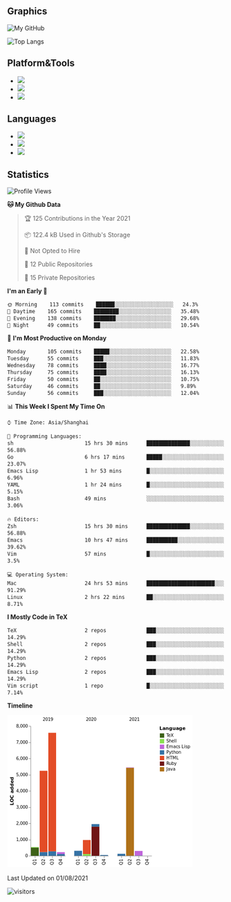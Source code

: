 ## Graphics

![My GitHub](https://github-readme-stats.vercel.app/api?username=SteamedFish&count_private=true&show_icons=true&theme=buefy&include_all_commits=false)

![Top Langs](https://github-readme-stats.vercel.app/api/top-langs/?username=SteamedFish&theme=buefy&hide=ruby&count_private=true&show_icons=true&layout=compact)

## Platform&Tools

* [![](https://img.shields.io/badge/ArchLinux--purple?style=flat-square&logo=ArchLinux)](https://www.archlinux.org/)
* [![](https://img.shields.io/badge/Gentoo-testing-purple?style=flat-square&logo=Gentoo)](https://www.gentoo.org/)
* [![](https://img.shields.io/badge/Doom%20Emacs-28-blue?style=flat-square&logo=Gnu%20emacs&logoColor=white)](https://www.gnu.org/software/emacs/)

## Languages

* [![](https://img.shields.io/badge/-Python-3776AB?style=flat-square&logo=python&logoColor=white)](https://www.python.org/)
* [![](https://img.shields.io/badge/-Bash-00ADD8?style=flat-square&logo=Gnu-bash&logoColor=white)](https://www.gnu.org/software/bash/)
* [![](https://img.shields.io/badge/-Go-00ADD8?style=flat-square&logo=go&logoColor=white)](https://golang.org/)

## Statistics

<!--START_SECTION:waka-->
![Profile Views](http://img.shields.io/badge/Profile%20Views-4-blue)

**🐱 My Github Data** 

> 🏆 125 Contributions in the Year 2021
 > 
> 📦 122.4 kB Used in Github's Storage 
 > 
> 🚫 Not Opted to Hire
 > 
> 📜 12 Public Repositories 
 > 
> 🔑 15 Private Repositories  
 > 
**I'm an Early 🐤** 

```text
🌞 Morning    113 commits    ██████░░░░░░░░░░░░░░░░░░░   24.3% 
🌆 Daytime    165 commits    ████████░░░░░░░░░░░░░░░░░   35.48% 
🌃 Evening    138 commits    ███████░░░░░░░░░░░░░░░░░░   29.68% 
🌙 Night      49 commits     ██░░░░░░░░░░░░░░░░░░░░░░░   10.54%

```
📅 **I'm Most Productive on Monday** 

```text
Monday       105 commits    █████░░░░░░░░░░░░░░░░░░░░   22.58% 
Tuesday      55 commits     ███░░░░░░░░░░░░░░░░░░░░░░   11.83% 
Wednesday    78 commits     ████░░░░░░░░░░░░░░░░░░░░░   16.77% 
Thursday     75 commits     ████░░░░░░░░░░░░░░░░░░░░░   16.13% 
Friday       50 commits     ██░░░░░░░░░░░░░░░░░░░░░░░   10.75% 
Saturday     46 commits     ██░░░░░░░░░░░░░░░░░░░░░░░   9.89% 
Sunday       56 commits     ███░░░░░░░░░░░░░░░░░░░░░░   12.04%

```


📊 **This Week I Spent My Time On** 

```text
⌚︎ Time Zone: Asia/Shanghai

💬 Programming Languages: 
sh                       15 hrs 30 mins      ██████████████░░░░░░░░░░░   56.88% 
Go                       6 hrs 17 mins       █████░░░░░░░░░░░░░░░░░░░░   23.07% 
Emacs Lisp               1 hr 53 mins        █░░░░░░░░░░░░░░░░░░░░░░░░   6.96% 
YAML                     1 hr 24 mins        █░░░░░░░░░░░░░░░░░░░░░░░░   5.15% 
Bash                     49 mins             ░░░░░░░░░░░░░░░░░░░░░░░░░   3.06%

🔥 Editors: 
Zsh                      15 hrs 30 mins      ██████████████░░░░░░░░░░░   56.88% 
Emacs                    10 hrs 47 mins      ██████████░░░░░░░░░░░░░░░   39.62% 
Vim                      57 mins             █░░░░░░░░░░░░░░░░░░░░░░░░   3.5%

💻 Operating System: 
Mac                      24 hrs 53 mins      ██████████████████████░░░   91.29% 
Linux                    2 hrs 22 mins       ██░░░░░░░░░░░░░░░░░░░░░░░   8.71%

```

**I Mostly Code in TeX** 

```text
TeX                      2 repos             ███░░░░░░░░░░░░░░░░░░░░░░   14.29% 
Shell                    2 repos             ███░░░░░░░░░░░░░░░░░░░░░░   14.29% 
Python                   2 repos             ███░░░░░░░░░░░░░░░░░░░░░░   14.29% 
Emacs Lisp               2 repos             ███░░░░░░░░░░░░░░░░░░░░░░   14.29% 
Vim script               1 repo              █░░░░░░░░░░░░░░░░░░░░░░░░   7.14%

```


**Timeline**

![Chart not found](https://raw.githubusercontent.com/SteamedFish/SteamedFish/master/charts/bar_graph.png) 


 Last Updated on 01/08/2021
<!--END_SECTION:waka-->

![visitors](https://visitor-badge.laobi.icu/badge?page_id=SteamedFish.SteamedFish)
